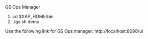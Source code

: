 GS Ops Manager

1. cd $XAP_HOME/bin
2. ./gs.sh demo

Use the following link for GS Ops manager:
http://localhost:8090/ui

